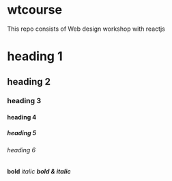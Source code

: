 # wtcourse
This repo consists of Web design workshop with reactjs
# heading 1
## heading 2
### heading 3
#### heading 4
##### heading 5
###### heading 6

**bold**
*italic*
***bold & italic***
